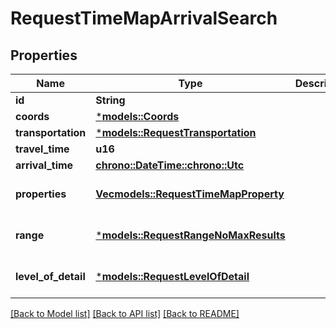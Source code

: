 # RequestTimeMapArrivalSearch

## Properties
Name | Type | Description | Notes
------------ | ------------- | ------------- | -------------
**id** | **String** |  | 
**coords** | [***models::Coords**](Coords.md) |  | 
**transportation** | [***models::RequestTransportation**](RequestTransportation.md) |  | 
**travel_time** | **u16** |  | 
**arrival_time** | [**chrono::DateTime::<chrono::Utc>**](DateTime.md) |  | 
**properties** | [**Vec<models::RequestTimeMapProperty>**](RequestTimeMapProperty.md) |  | [optional] [default to None]
**range** | [***models::RequestRangeNoMaxResults**](RequestRangeNoMaxResults.md) |  | [optional] [default to None]
**level_of_detail** | [***models::RequestLevelOfDetail**](RequestLevelOfDetail.md) |  | [optional] [default to None]

[[Back to Model list]](../README.md#documentation-for-models) [[Back to API list]](../README.md#documentation-for-api-endpoints) [[Back to README]](../README.md)


